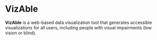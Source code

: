 # VizAble
**VizAble** is a web-based data visualization tool that generates accessible visualizations for all users, including people with visual impairments (low vision or blind).